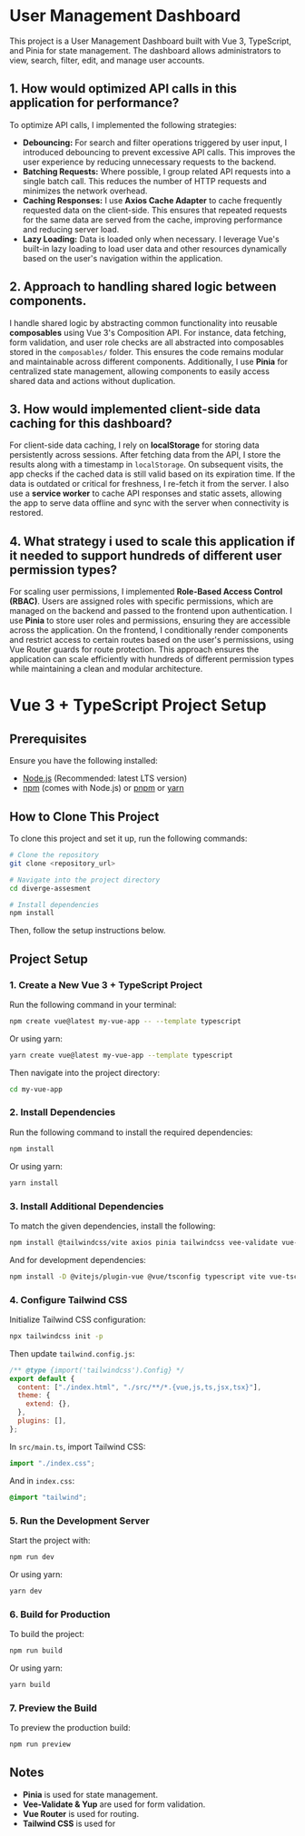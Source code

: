 # User Management Dashboard

This project is a User Management Dashboard built with Vue 3, TypeScript, and Pinia for state management. The dashboard allows administrators to view, search, filter, edit, and manage user accounts.

## 1. How would optimized API calls in this application for performance?

To optimize API calls, I implemented the following strategies:

- **Debouncing:** For search and filter operations triggered by user input, I introduced debouncing to prevent excessive API calls. This improves the user experience by reducing unnecessary requests to the backend.
- **Batching Requests:** Where possible, I group related API requests into a single batch call. This reduces the number of HTTP requests and minimizes the network overhead.
- **Caching Responses:** I use **Axios Cache Adapter** to cache frequently requested data on the client-side. This ensures that repeated requests for the same data are served from the cache, improving performance and reducing server load.
- **Lazy Loading:** Data is loaded only when necessary. I leverage Vue's built-in lazy loading to load user data and other resources dynamically based on the user's navigation within the application.

## 2. Approach to handling shared logic between components.

I handle shared logic by abstracting common functionality into reusable **composables** using Vue 3's Composition API. For instance, data fetching, form validation, and user role checks are all abstracted into composables stored in the `composables/` folder. This ensures the code remains modular and maintainable across different components. Additionally, I use **Pinia** for centralized state management, allowing components to easily access shared data and actions without duplication.

## 3. How would implemented client-side data caching for this dashboard?

For client-side data caching, I rely on **localStorage** for storing data persistently across sessions. After fetching data from the API, I store the results along with a timestamp in `localStorage`. On subsequent visits, the app checks if the cached data is still valid based on its expiration time. If the data is outdated or critical for freshness, I re-fetch it from the server. I also use a **service worker** to cache API responses and static assets, allowing the app to serve data offline and sync with the server when connectivity is restored.

## 4. What strategy i used to scale this application if it needed to support hundreds of different user permission types?

For scaling user permissions, I implemented **Role-Based Access Control (RBAC)**. Users are assigned roles with specific permissions, which are managed on the backend and passed to the frontend upon authentication. I use **Pinia** to store user roles and permissions, ensuring they are accessible across the application. On the frontend, I conditionally render components and restrict access to certain routes based on the user's permissions, using Vue Router guards for route protection.
This approach ensures the application can scale efficiently with hundreds of different permission types while maintaining a clean and modular architecture.

# Vue 3 + TypeScript Project Setup

## Prerequisites

Ensure you have the following installed:

- [Node.js](https://nodejs.org/) (Recommended: latest LTS version)
- [npm](https://www.npmjs.com/) (comes with Node.js) or [pnpm](https://pnpm.io/) or [yarn](https://yarnpkg.com/)

## How to Clone This Project

To clone this project and set it up, run the following commands:

```sh
# Clone the repository
git clone <repository_url>

# Navigate into the project directory
cd diverge-assesment

# Install dependencies
npm install
```

Then, follow the setup instructions below.

## Project Setup

### 1. Create a New Vue 3 + TypeScript Project

Run the following command in your terminal:

```sh
npm create vue@latest my-vue-app -- --template typescript
```

Or using yarn:

```sh
yarn create vue@latest my-vue-app --template typescript
```

Then navigate into the project directory:

```sh
cd my-vue-app
```

### 2. Install Dependencies

Run the following command to install the required dependencies:

```sh
npm install
```

Or using yarn:

```sh
yarn install
```

### 3. Install Additional Dependencies

To match the given dependencies, install the following:

```sh
npm install @tailwindcss/vite axios pinia tailwindcss vee-validate vue-router yup
```

And for development dependencies:

```sh
npm install -D @vitejs/plugin-vue @vue/tsconfig typescript vite vue-tsc
```

### 4. Configure Tailwind CSS

Initialize Tailwind CSS configuration:

```sh
npx tailwindcss init -p
```

Then update `tailwind.config.js`:

```js
/** @type {import('tailwindcss').Config} */
export default {
  content: ["./index.html", "./src/**/*.{vue,js,ts,jsx,tsx}"],
  theme: {
    extend: {},
  },
  plugins: [],
};
```

In `src/main.ts`, import Tailwind CSS:

```ts
import "./index.css";
```

And in `index.css`:

```css
@import "tailwind";
```

### 5. Run the Development Server

Start the project with:

```sh
npm run dev
```

Or using yarn:

```sh
yarn dev
```

### 6. Build for Production

To build the project:

```sh
npm run build
```

Or using yarn:

```sh
yarn build
```

### 7. Preview the Build

To preview the production build:

```sh
npm run preview
```

## Notes

- **Pinia** is used for state management.
- **Vee-Validate & Yup** are used for form validation.
- **Vue Router** is used for routing.
- **Tailwind CSS** is used for
